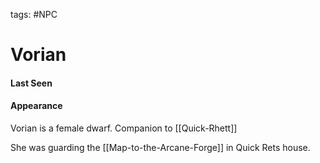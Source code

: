 tags: #NPC

# Vorian

#### Last Seen


#### Appearance


Vorian is a female dwarf. Companion to [[Quick-Rhett]]

She was guarding the [[Map-to-the-Arcane-Forge]] in Quick Rets house.